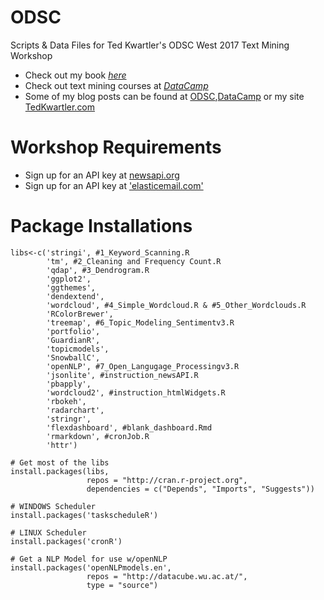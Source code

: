 # ODSC 
Scripts & Data Files for Ted Kwartler's ODSC West 2017 Text Mining Workshop
* Check out my book [*here*](http://amazon.com/Text-Mining-Practice-Ted-Kwartler/dp/1119282012)
* Check out text mining courses at [*DataCamp*](http://datacamp.com)
* Some of my blog posts can be found at [ODSC](https://opendatascience.com/category/blog/),[DataCamp](http://www.datacamp.com/community/blog) or my site [TedKwartler.com](http://tedkwartler.com)

# Workshop Requirements
- Sign up for an API key at [newsapi.org](http://newsapi.org)
- Sign up for an API key at ['elasticemail.com'](http://elasticemail.com) 

# Package Installations
```
libs<-c('stringi', #1_Keyword_Scanning.R
        'tm', #2_Cleaning and Frequency Count.R
        'qdap', #3_Dendrogram.R
        'ggplot2', 
        'ggthemes',
        'dendextend',
        'wordcloud', #4_Simple_Wordcloud.R & #5_Other_Wordclouds.R
        'RColorBrewer',
        'treemap', #6_Topic_Modeling_Sentimentv3.R
        'portfolio',
        'GuardianR',
        'topicmodels',
        'SnowballC',
        'openNLP', #7_Open_Langugage_Processingv3.R
        'jsonlite', #instruction_newsAPI.R
        'pbapply',
        'wordcloud2', #instruction_htmlWidgets.R
        'rbokeh',
        'radarchart',
        'stringr',
        'flexdashboard', #blank_dashboard.Rmd
        'rmarkdown', #cronJob.R
        'httr')

# Get most of the libs
install.packages(libs, 
                 repos = "http://cran.r-project.org", 
                 dependencies = c("Depends", "Imports", "Suggests"))

# WINDOWS Scheduler
install.packages('taskscheduleR')

# LINUX Scheduler
install.packages('cronR')

# Get a NLP Model for use w/openNLP
install.packages('openNLPmodels.en', 
                 repos = "http://datacube.wu.ac.at/", 
                 type = "source")
```      

